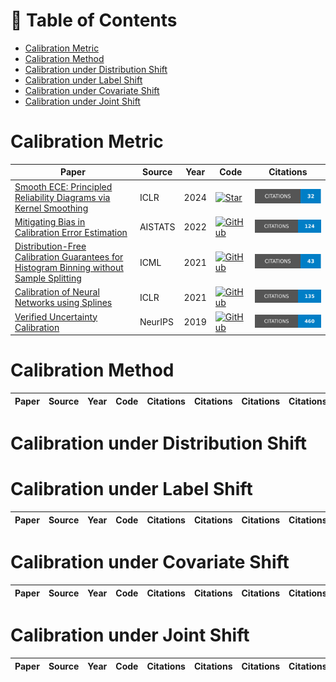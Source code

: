 # 📕 Table of Contents
- [Calibration Metric](#calibration-metric)
- [Calibration Method](#calibration-method)
- [Calibration under Distribution Shift](#calibration-under-distribution-shift)
- [Calibration under Label Shift](#calibration-under-label-shift)
- [Calibration under Covariate Shift](#calibration-under-covariate-shift)
- [Calibration under Joint Shift](#calibration-under-joint-shift)

# Calibration Metric
| Paper | Source | Year| Code| Citations |
|-------|-------|-------|-------|:--:|
|[Smooth ECE: Principled Reliability Diagrams via Kernel Smoothing](https://arxiv.org/abs/2309.12236)|ICLR|2024|[![Star](https://img.shields.io/github/stars/apple/ml-calibration.svg?style=social&label=Star)](https://github.com/apple/ml-calibration)| ![Citations](badges/Smooth_ECE__Principled_Reliability_Diagrams_via_Kernel_Smoothing.svg) |
|[Mitigating Bias in Calibration Error Estimation](https://proceedings.mlr.press/v151/roelofs22a.html)|AISTATS|2022|[![GitHub](https://img.shields.io/badge/GitHub-Repository-blue?style=for-the-badge&logo=github)](https://github.com/google-research/google-research/tree/master/caltrain)| ![Citations](badges/Mitigating_Bias_in_Calibration_Error_Estimation.svg) |
|[Distribution-Free Calibration Guarantees for Histogram Binning without Sample Splitting](https://proceedings.mlr.press/v139/gupta21b.html)|ICML|2021|[![GitHub](https://img.shields.io/badge/GitHub-Repository-blue?style=for-the-badge&logo=github)](https://github.com/aigen/df-posthoc-calibration)| ![Citations](badges/Distribution-Free_Calibration_Guarantees_for_Histogram_Binning_without_Sample_Splitting.svg) |
|[Calibration of Neural Networks using Splines](https://arxiv.org/abs/2006.12800)|ICLR|2021|[![GitHub](https://img.shields.io/badge/GitHub-Repository-blue?style=for-the-badge&logo=github)](https://github.com/kartikgupta-at-anu/spline-calibration)| ![Citations](badges/Calibration_of_Neural_Networks_using_Splines.svg) | 
|[Verified Uncertainty Calibration](https://proceedings.neurips.cc/paper/2019/hash/f8c0c968632845cd133308b1a494967f-Abstract.html)|NeurIPS|2019|[![GitHub](https://img.shields.io/badge/GitHub-Repository-blue?style=for-the-badge&logo=github)](https://github.com/p-lambda/verified_calibration)| ![Citations](badges/Verified_Uncertainty_Calibration.svg) | 


# Calibration Method
| Paper | Source | Year| Code| Citations | Citations | Citations | Citations |
|-------|-------|-------|-------|:--:|:--:|:--:|:--:|


# Calibration under Distribution Shift

# Calibration under Label Shift
| Paper | Source | Year| Code| Citations | Citations | Citations | Citations |
|-------|-------|-------|-------|:--:|:--:|:--:|:--:|

# Calibration under Covariate Shift
| Paper | Source | Year| Code| Citations | Citations | Citations | Citations |
|-------|-------|-------|-------|:--:|:--:|:--:|:--:|

# Calibration under Joint Shift
| Paper | Source | Year| Code| Citations | Citations | Citations | Citations |
|-------|-------|-------|-------|:--:|:--:|:--:|:--:|
